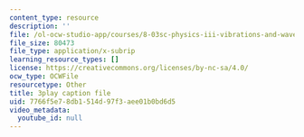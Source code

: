 ```yaml
---
content_type: resource
description: ''
file: /ol-ocw-studio-app/courses/8-03sc-physics-iii-vibrations-and-waves-fall-2016/7766f5e78db1514d97f3aee01b0bd6d5_BX4QPdP7fT8.vtt
file_size: 80473
file_type: application/x-subrip
learning_resource_types: []
license: https://creativecommons.org/licenses/by-nc-sa/4.0/
ocw_type: OCWFile
resourcetype: Other
title: 3play caption file
uid: 7766f5e7-8db1-514d-97f3-aee01b0bd6d5
video_metadata:
  youtube_id: null
---
```

